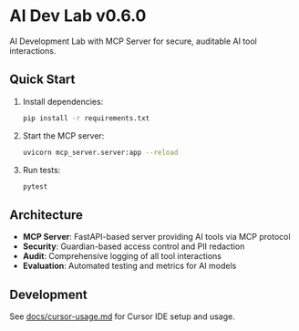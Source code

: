 <!-- Version: 0.6.0 -->
# AI Dev Lab v0.6.0

AI Development Lab with MCP Server for secure, auditable AI tool interactions.

## Quick Start

1. Install dependencies:
   ```bash
   pip install -r requirements.txt
   ```

2. Start the MCP server:
   ```bash
   uvicorn mcp_server.server:app --reload
   ```

3. Run tests:
   ```bash
   pytest
   ```

## Architecture

- **MCP Server**: FastAPI-based server providing AI tools via MCP protocol
- **Security**: Guardian-based access control and PII redaction
- **Audit**: Comprehensive logging of all tool interactions
- **Evaluation**: Automated testing and metrics for AI models

## Development

See [docs/cursor-usage.md](docs/cursor-usage.md) for Cursor IDE setup and usage.
